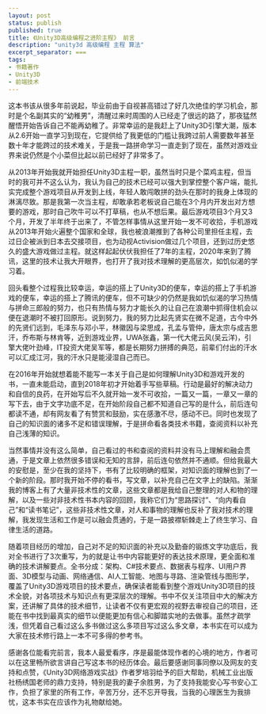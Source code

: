 ```yaml
---
layout: post
status: publish
published: true
title: 《Unity3D高级编程之进阶主程》 前言
description: "unity3d 高级编程 主程 算法"
excerpt_separator: ===
tags:
- 书籍著作
- Unity3D
- 前端技术
---
```


这本书该从很多年前说起，毕业前由于自视甚高错过了好几次绝佳的学习机会，那时是个名副其实的“幼稚男”，清醒过来时周围的人已经走了很远的路了，那夜猛然醒悟开始告诉自己不能再幼稚了。非常幸运的是我赶上了Unity3D引擎大潮，版本从2.6开始一直学习到现在，它提供给了我更低的门槛让我跨过前人需要数年甚至数十年才能跨过的技术难关，于是我一路拼命学习一直走到了现在，虽然对游戏业界来说仍然是个小菜但比起以前已经好了非常多了。

从2013年开始我就开始担任Unity3D主程一职，虽然当时只是个菜鸡主程，但当时的我可并不这么认为，我认为自己的技术已经可以强大到掌控整个客户端，能扎实完成整个游戏项目从开发到上线，年轻人敢闯敢拼的劲头在那时的我身上体现的淋漓尽致。那是我第一次当主程，却敢承若老板说自己能在3个月内开发出对方想要的游戏，那时自己吹牛可以不打草稿，也从不想后果。最后游戏项目3个月又3个月，开发了半年终于出来了，不管怎样事情从这里开始一发不可收拾，手机游戏从2013年开始火遍整个国家和全球，我也被浪潮推到了各种公司里担任主程，去过日企被派到日本去交接项目，也为动视Activision做过几个项目，还到过历史悠久的盛大游戏做过主程。就这样起起伏伏我担任了7年的主程，2020年来到了腾讯，这里的技术让我大开眼界，也打开了我对技术理解的更高层次，如饥似渴的学习着。

回头看整个过程我比较幸运，幸运的搭上了Unity3D的便车，幸运的搭上了手机游戏的便车，幸运的搭上了腾讯的便车，但不可缺少的仍然是我如饥似渴的学习热情与拼命三郎般的努力，也只有热情与努力才能长久的让自己在浪潮中抓得住机会以便在退潮时不被打回原形。说到努力，我的努力比起先贤实在微不足道，古今中外的先贤们远到，毛泽东与邓小平，林徽因与梁思成，孔孟与管仲，唐太宗与成吉思汗，乔布斯与林肯等，近到游戏业界，UWA张鑫，第一代大佬云风(吴云洋)，引擎大佬叶劲峰，IT投资大佬吴军等，都是长期努力拼搏的典范，前辈们付出的汗水可以汇成江河，我的汗水只是能浸湿自己而已。

在2016年开始就想着能不能写一本关于自己是如何理解Unity3D和游戏开发的书，一直未能启动，直到2018年初才开始着手写些草稿。行动是最好的解决动力和自信的良药，在开始写后不久就开始一发不可收拾，一篇又一篇，一章又一章的写下去，由于文字功底不足，在开始阶段自己都不知道自己写的是什么，前后连句都读不通，却有网友看了有赞赏和鼓励，实在感激不尽，感动不已。同时也发现了自己的知识面的诸多不足和错误理解，于是拼命看各类技术书籍，查阅资料以补充自己浅薄的知识。

当然事情并没有这么简单，自己看过的书和查阅的资料并没有马上理解和融会贯通，于是文章上依然很多错误和无知的言辞，前后连句依然并不通顺。但给我最大的安慰是，至少在我的坚持下，书有了比较明确的框架，对知识面的理解也到了一个新的阶段。那时我开始不停的看书，写文章，以补充自己在文字上的缺陷。渐渐我的博客上有了大量非技术性的文章，这些文章都是我给自己整理的对人和物的理解，以及一些对非技术性书本内容的回顾，我称它们为“思路探讨”、“向内看自己”和“读书笔记”，这些非技术性文章，对人和事物的理解也反补了我对技术的理解，我发现生活和工作是可以融会贯通的，于是一路披襟斩棘走上了终生学习、自律生活的道路。

随着项目经历的增加，自己对不足的知识面的补充以及勤奋的锻炼文字功底后，我对全书进行了3次重写，为的就是让书中内容能更好的表达技术原理，更全面和准确的技术讲解要点。全书分成：架构、C#技术要点、数据表与程序、UI用户界面、3D模型与动画、网络通信、AI人工智能、地图与寻路、渲染管线与图形学，覆盖了Unity3D游戏项目的技术要点，确保读者能看到整个游戏Unity3D项目的技术全貌，对各项技术与知识点有更深层次的理解。书中不仅关注项目中大的解决方案，还讲解了具体的技术细节，让读者不仅有更宏观的视野去审视自己的项目，还能在书中找到最真实的细节以便能更加有信心和脚踏实地的去做事。虽然才疏学浅，但凭着自己看过这么多书做过这么多项目写过这么多文章，本书实在可以成为大家在技术修行路上一本不可多得的参考书。

感谢各位能看完前言，我本人最爱看序，序是最能体现作者的心境的地方，作者可以在这里畅所欲言讲自己写这本书的经历体会。最后要感谢同事同僚以及网友的支持和点赞，《Unity3D网络游戏实战》作者罗培羽给予的巨大帮助，机械工业出版社杨绣国老师的鼎力支持，特别是我的妻子余胜男，为了支持我能安心写书安心工作，负担了家里的所有工作，辛苦万分，还不忘开导我，当我的心理医生为我排忧，这本书实在应该作为礼物献给她。

